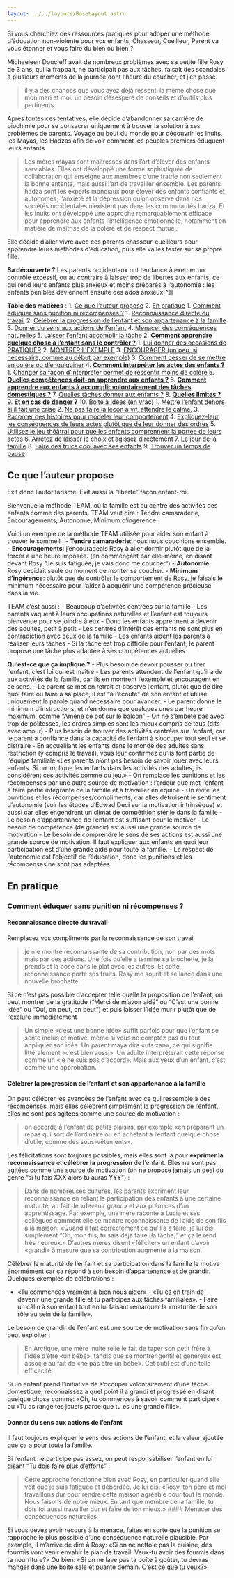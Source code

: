 ```yaml
---
layout: ../../layouts/BaseLayout.astro
---
```

Si vous cherchiez des ressources pratiques pour adoper une méthode d’éducation non-violente pour vos enfants, Chasseur, Cueilleur, Parent va vous étonner et vous faire du bien ou bien ?

Michaeleen Doucleff avait de nombreux problèmes avec sa petite fille Rosy de 3 ans, qui la frappait, ne participait pas aux tâches, faisait des scandales à plusieurs moments de la journée dont l’heure du coucher, et j’en passe.

>  il y a des chances que vous ayez déjà ressenti la même chose que mon mari et moi: un besoin désespéré de conseils et d’outils plus pertinents.

Après toutes ces tentatives, elle décide d’abandonner sa carrière de biochimie pour se consacrer uniquement à trouver la solution à ses problèmes de parents. Voyage au bout du monde pour découvrir les Inuits, les Mayas, les Hadzas afin de voir comment les peuples premiers éduquent leurs enfants

> Les mères mayas sont maîtresses dans l’art d’élever des enfants serviables. Elles ont développé une forme sophistiquée de collaboration qui enseigne aux membres d’une fratrie non seulement la bonne entente, mais aussi l’art de travailler ensemble. Les parents hadza sont les experts mondiaux pour élever des enfants confiants et autonomes; l’anxiété et la dépression qu’on observe dans nos sociétés occidentales n’existent pas dans les communautés hadza. Et les Inuits ont développé une approche remarquablement efficace pour apprendre aux enfants l’intelligence émotionnelle, notamment en matière de maîtrise de la colère et de respect mutuel.

Elle décide d’aller vivre avec ces parents chasseur-cueilleurs pour apprendre leurs méthodes d’éducation, puis elle va les tester sur sa propre fille.

**Sa découverte ?**  Les parents occidentaux ont tendance à exercer un contrôle excessif, ou au contraire à laisser trop de libertés aux enfants, ce qui rend leurs enfants plus anxieux et moins préparés à l’autonomie : les enfants pénibles deviennent ensuite des ados anxieux[^1]

**Table des matières** : 1. [Ce que l’auteur propose](#ce-que-lauteur-propose) 2. [En pratique](#en-pratique)    1. [Comment éduquer sans punition ni récompenses ?](#comment-%C3%A9duquer-sans-punition-ni-r%C3%A9compenses)       1. [Reconnaissance directe du travail](#reconnaissance-directe-du-travail)       2. [Célébrer la progression de l’enfant et son appartenance à la famille](#c%C3%A9l%C3%A9brer-la-progression-de-lenfant-et-son-appartenance-%C3%A0-la-famille)       3. [Donner du sens aux actions de l’enfant](#donner-du-sens-aux-actions-de-lenfant)       4. [Menacer des conséquences naturelles](#menacer-des-cons%C3%A9quences-naturelles)       5. [Laisser l’enfant accomplir la tâche](#laisser-lenfant-accomplir-la-t%C3%A2che)    2. [**Comment apprendre quelque chose à l’enfant sans le contrôler ?**](#comment-apprendre-quelque-chose-%C3%A0-lenfant-sans-le-contr%C3%B4ler)       1. [Lui donner des occasions de PRATIQUER](#lui-donner-des-occasions-de-pratiquer)       2. [MONTRER L'EXEMPLE](#montrer-lexemple)       3. [ENCOURAGER (un peu, si nécessaire, comme au début par exemple)](#encourager-un-peu-si-n%C3%A9cessaire-comme-au-d%C3%A9but-par-exemple)    3. [Comment cesser de se mettre en colère ou d’enquiquiner](#comment-cesser-de-se-mettre-en-col%C3%A8re-ou-denquiquiner)    4. [**Comment interpréter les actes des enfants ?**](#comment-interpr%C3%A9ter-les-actes-des-enfants)       1. [Changer sa façon d’interpréter permet de ressentir moins de colère](#changer-sa-fa%C3%A7on-dinterpr%C3%A9ter-permet-de-ressentir-moins-de-col%C3%A8re)    5. [**Quelles compétences doit-on apprendre aux enfants ?**](#quelles-comp%C3%A9tences-doit-on-apprendre-aux-enfants)    6. [**Comment apprendre aux enfants à accomplir volontairement des tâches domestiques ?**](#comment-apprendre-aux-enfants-%C3%A0-accomplir-volontairement-des-t%C3%A2ches-domestiques)    7. [Quelles tâches donner aux enfants ?](#quelles-t%C3%A2ches-donner-aux-enfants)    8. [**Quelles limites ?**](#quelles-limites)    9. [**Et en cas de danger ?**](#et-en-cas-de-danger)    10. [Boîte à Idées (en vrac)](#bo%C3%AEte-%C3%A0-id%C3%A9es-en-vrac)        1. [Mettre l’enfant dehors si il fait une crise](#mettre-lenfant-dehors-si-il-fait-une-crise)        2. [Ne pas faire la leçon à vif, attendre le calme.](#ne-pas-faire-la-le%C3%A7on-%C3%A0-vif-attendre-le-calme)        3. [Raconter des histoires pour modeler leur comportement](#raconter-des-histoires-pour-modeler-leur-comportement)        4. [Expliquez-leur les conséquences de leurs actes plutôt que de leur donner des ordres](#expliquez-leur-les-cons%C3%A9quences-de-leurs-actes-plut%C3%B4t-que-de-leur-donner-des-ordres)        5. [Utilisez le jeu théâtral pour que les enfants comprennent la portée de leurs actes](#utilisez-le-jeu-th%C3%A9%C3%A2tral-pour-que-les-enfants-comprennent-la-port%C3%A9e-de-leurs-actes)        6. [Arrêtez de laisser le choix et agissez directement](#arr%C3%AAtez-de-laisser-le-choix-et-agissez-directement)        7. [Le jour de la famille](#le-jour-de-la-famille)        8. [Faire des trucs cool avec ses enfants](#faire-des-trucs-cool-avec-ses-enfants)        9. [Trouver un temps de pause](#trouver-un-temps-de-pause)


## Ce que l’auteur propose

Exit donc l’autoritarisme, Exit aussi la “liberté” façon enfant-roi. 

Bienvenue la méthode TEAM, où la famille est au centre des activités des enfants comme des parents. TEAM veut dire : Tendre camaraderie, Encouragements, Autonomie, Minimum d’ingerence.

Voici un exemple de la méthode TEAM utilisée pour aider son enfant à trouver le sommeil : - **Tendre camaraderie**: nous nous couchions ensemble.  - **Encouragements**: j’encourageais Rosy à aller dormir plutôt que de la forcer à une heure imposée. (en commençant par elle-même, en disant devant Rosy “Je suis fatiguée, je vais donc me coucher“) - **Autonomie**: Rosy décidait seule du moment de monter se coucher.  - **Minimum d’ingérence**: plutôt que de contrôler le comportement de Rosy, je faisais le minimum nécessaire pour l’aider à acquérir une compétence précieuse dans la vie.

TEAM c’est aussi :  - Beaucoup d’activités centrées sur la famille - Les parents vaquent à leurs occupations naturelles et l’enfant est toujours bienvenue pour se joindre à eux 	- Donc les enfants apprennent à devenir des adultes, petit à petit 	- Les centres d’intérêt des enfants ne sont plus en contradiction avec ceux de la famille 	- Les enfants aident les parents à réaliser leurs tâches 		- Si la tâche est trop difficile pour l’enfant, le parent propose une tâche plus adaptée à ses compétences actuelles


**Qu’est-ce que ça implique ?** - Plus besoin de devoir pousser ou tirer l’enfant, c’est lui qui est maître - Les parents attendent de l’enfant qu’il aide aux activités de la famille, car ils en montrent l’exemple et encouragent en ce sens. - Le parent se met en retrait et observe l’enfant, plutôt que de dire quoi faire ou faire à sa place, il est “à l’écoute” de son enfant et utilise uniquement la parole quand nécessaire pour avancer. 	- Le parent donne le minimum d’instructions, et n’en donne que quelques unes par heure maximum, comme “Amène ce pot sur le balcon” 	- On ne s’embête pas avec trop de politesses, les ordres simples sont les mieux compris de tous (dits avec amour) - Plus besoin de trouver des activités centrées sur l’enfant, car le parent a confiance dans la capacité de l’enfant à s’occuper tout seul et se distraire - En accueillant les enfants dans le monde des adultes sans restriction (y compris le travail), vous leur confirmez qu’ils font partie de l’équipe familiale   «Les parents n’ont pas besoin de savoir jouer avec leurs enfants. Si on implique les enfants dans les activités des adultes, ils considèrent ces activités comme du jeu.» - On remplace les punitions et les récompenses par une autre source de motivation : l’ardeur que met l’enfant à faire partie intégrante de la famille et à travailler en équipe 	- On évite les punitions et les récompenses/compliments, car elles détruisent le sentiment d’autonomie (voir les études d’Edwad Deci sur la motivation intrinsèque) et aussi car elles engendrent un climat de compétition stérile dans la famille 	- Le besoin d’appartenance de l’enfant est suffisant pour le motiver 	- Le besoin de compétence (de grandir) est aussi une grande source de motivation 	- Le besoin de comprendre le sens de ses actions est aussi une grande source de motivation. Il faut expliquer aux enfants en quoi leur participation est d’une grande aide pour toute la famille. 	- Le respect de l’autonomie est l’objectif de l’éducation, donc les punitions et les récompenses ne sont pas adaptées.



## En pratique

### Comment éduquer sans punition ni récompenses ?

#### Reconnaissance directe du travail 

Remplacez vos compliments par la reconnaissance de son travail

> je me montre reconnaissante de sa contribution, non par des mots mais par des actions. Une fois qu’elle a terminé sa brochette, je la prends et la pose dans le plat avec les autres. Et cette reconnaissance porte ses fruits. Rosy me sourit et se lance dans une nouvelle brochette. 

Si ce n’est pas possible d’accepter telle quelle la proposition de l’enfant, on peut montrer de la gratitude (“Merci de m’avoir aidé” ou “C’est une bonne idée” ou “Oui, on peut, on peut”) et puis laisser l’idée murir plutôt que de l’exclure immédiatement

> Un simple «c’est une bonne idée» suffit parfois pour que l’enfant se sente inclus et motivé, même si vous ne comptez pas du tout appliquer son idée. Un parent maya dira «uts xan», ce qui signifie littéralement «c’est bien aussi». Un adulte interpréterait cette réponse comme un «je ne suis pas d’accord». Mais aux yeux d’un enfant, c’est comme une approbation.

#### Célébrer la progression de l’enfant et son appartenance à la famille

On peut célébrer les avancées de l’enfant avec ce qui ressemble à des récompenses, mais elles célébrent simplement la progression de l’enfant, elles ne sont pas agitées comme une source de motivation  : 

> on accorde à l’enfant de petits plaisirs, par exemple «en préparant un repas qui sort de l’ordinaire ou en achetant à l’enfant quelque chose d’utile, comme des sous-vêtements».

Les félicitations sont toujours possibles, mais elles sont là pour **exprimer la reconnaissance** et **célébrer la progression** de l’enfant. Elles ne sont pas agitées comme une source de motivation (on ne propose jamais un deal du genre “si tu fais XXX alors tu auras YYY”) : 

> Dans de nombreuses cultures, les parents expriment leur reconnaissance en reliant la participation des enfants à une certaine maturité, au fait de «devenir grand» et aux prémices d’un apprentissage. Par exemple, une mère raconte à Lucia et ses collègues comment elle se montre reconnaissante de l’aide de son fils à la maison: «Quand il fait correctement ce qu’il a à faire, je lui dis simplement “Oh, mon fils, tu sais déjà faire [la tâche]” et ça le rend très heureux.» D’autres mères disent «féliciter» un enfant d’avoir «grandi» à mesure que sa contribution augmente à la maison.

Célébrer la maturité de l’enfant et sa participation dans la famille le motive énormément car ça répond à son besoin d’appartenance et de grandir. Quelques exemples de célébrations : 

- «Tu commences vraiment à bien nous aider» - «Tu es en train de devenir une grande fille et tu participes aux tâches familiales». - Faire un câlin à son enfant tout en lui faisant remarquer la «maturité de son rôle au sein de la famille».

Le besoin de grandir de l’enfant est une source de motivation sans fin qu’on peut exploiter :

> En Arctique, une mère inuite relie le fait de taper son petit frère à l’idée d’être «un bébé», tandis que se montrer gentil et généreux est associé au fait de «ne pas être un bébé». Cet outil est d’une telle efficacité

Si un enfant prend l’initiative de s’occuper volontairement d’une tâche domestique, reconnaissez à quel point il a grandi et progressé en disant quelque chose comme: «Oh, tu commences à savoir comment participer» ou «Tu as rangé tes jouets parce que tu es une grande fille».

#### Donner du sens aux actions de l’enfant

Il faut toujours expliquer le sens des actions de l’enfant, et la valeur ajoutée que ça a pour toute la famille.

Si l’enfant ne participe pas assez, on peut responsabiliser l’enfant en lui disant “Tu dois faire plus d’efforts” :

> Cette approche fonctionne bien avec Rosy, en particulier quand elle voit que je suis fatiguée et débordée. Je lui dis: «Rosy, ton père et moi travaillons dur pour rendre cette maison agréable pour tout le monde. Nous faisons de notre mieux. En tant que membre de la famille, tu dois toi aussi travailler dur et faire de ton mieux.» #### Menacer des conséquences naturelles

Si vous devez avoir recours à la menace, faites en sorte que la punition se rapproche le plus possible d’une conséquence naturelle plausible. Par exemple, il m’arrive de dire à Rosy: «Si on ne nettoie pas la cuisine, des fourmis vont venir envahir le plan de travail. Veux-tu avoir des fourmis dans ta nourriture?» Ou bien: «Si on ne lave pas ta boîte à goûter, tu devras manger dans une boîte sale et puante demain. C’est ce que tu veux?»
